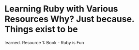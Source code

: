 # Learning Ruby with Various Resources Why? Just because. Things exist to be
learned. Resource 1: Book - Ruby is Fun
